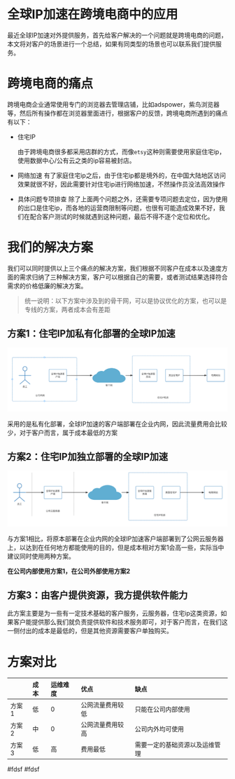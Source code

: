 # 全球IP加速在跨境电商中的应用

最近全球IP加速对外提供服务，首先给客户解决的一个问题就是跨境电商的问题，本文将对客户的场景进行一个总结，如果有同类型的场景也可以联系我们提供服务。

# 跨境电商的痛点

跨境电商企业通常使用专门的浏览器去管理店铺，比如adspower，紫鸟浏览器等，然后所有操作都在浏览器里面进行，根据客户的反馈，跨境电商所遇到的痛点有以下：

- 住宅IP

  由于跨境电商很多都采用店群的方式，而像`etsy`这种则需要使用家庭住宅ip，使用数据中心/公有云之类的ip容易被封店。

- 网络加速
  有了家庭住宅ip之后，由于住宅ip都是境外的，在中国大陆地区访问效果就很不好，因此需要针对住宅ip进行网络加速，不然操作员没法高效操作

- 具体问题专项排查
  除了上面两个问题之外，还需要专项问题去定位，因为使用的出口是住宅ip，而各地的运营商限制等问题，也很有可能造成效果不好，我们在配合客户测试的时候就遇到这种问题，最后不得不逐个定位和优化。

# 我们的解决方案

我们可以同时提供以上三个痛点的解决方案，我们根据不同客户在成本以及速度方面的需求归纳了三种解决方案，客户可以根据自己的需要，或者测试结果选择符合需求的价格低廉的解决方案。

> 统一说明：以下方案中涉及到的骨干网，可以是协议优化的方案，也可以是专线的方案，两者成本会有差距

## 方案1：住宅IP加私有化部署的全球IP加速

![img.png](images/overseaseeb_solution1.png)

采用的是私有化部署，全球IP加速的客户端部署在企业内网，因此流量费用会比较少，对于客户而言，属于成本最低的方案

## 方案2：住宅IP加独立部署的全球IP加速

![img.png](images/overseaseeb_solution2.png)

与方案1相比，将原本部署在企业内网的全球IP加速客户端部署到了公网云服务器上，以达到在任何地方都能使用的目的，但是成本相对方案1会高一些，实际当中建议同时使用两种方案。

**在公司内部使用方案1，在公司外部使用方案2**

## 方案3：由客户提供资源，我方提供软件能力

此方案主要是为一些有一定技术基础的客户服务，云服务器，住宅ip这类资源，如果客户能提供那么我们就负责提供软件和技术服务即可，对于客户而言，在我们这一侧付出的成本是最低的，但是其他资源需要客户单独购买。

# 方案对比

|  | 成本 | 运维难度 | 优点 | 缺点 |
|:------|:------|:-----|:-----|:-----|
| 方案1 | 低 | 0 | 公网流量费用较低 | 只能在公司内部使用 |
| 方案2 | 中 | 0 | 公网流量费用较高 | 公司内外均可使用 |
| 方案3 | 低 | 高 | 费用最低 | 需要一定的基础资源以及运维管理 |













#fdsf 
#fdsf 